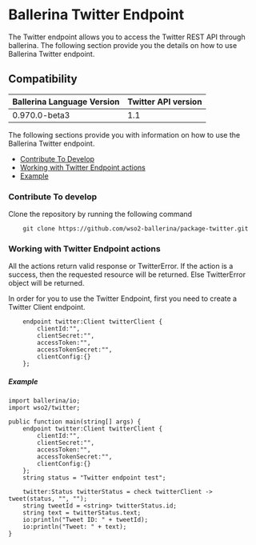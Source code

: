 # Ballerina Twitter Endpoint

The Twitter endpoint allows you to access the Twitter REST API through ballerina. The following section provide you the details on how to use Ballerina 
Twitter endpoint.

## Compatibility
| Ballerina Language Version | Twitter API version  |
| ------------- | ----- |
| 0.970.0-beta3 | 1.1 |


The following sections provide you with information on how to use the Ballerina Twitter endpoint.

- [Contribute To Develop](#contribute-to-develop)
- [Working with Twitter Endpoint actions](#working-with-twitter-endpoint-actions)
- [Example](#example)

### Contribute To develop

Clone the repository by running the following command 
```ballerina
    git clone https://github.com/wso2-ballerina/package-twitter.git
```

### Working with Twitter Endpoint actions

All the actions return valid response or TwitterError. If the action is a success, then the requested resource will 
be returned. Else TwitterError object will be returned.

In order for you to use the Twitter Endpoint, first you need to create a Twitter Client endpoint.

```ballerina
    endpoint twitter:Client twitterClient {
        clientId:"",
        clientSecret:"",
        accessToken:"",
        accessTokenSecret:"",
        clientConfig:{}
    };
```

##### Example

```ballerina
import ballerina/io;
import wso2/twitter;

public function main(string[] args) {
    endpoint twitter:Client twitterClient {
        clientId:"",
        clientSecret:"",
        accessToken:"",
        accessTokenSecret:"",
        clientConfig:{}
    };
    string status = "Twitter endpoint test";

    twitter:Status twitterStatus = check twitterClient -> tweet(status, "", "");
    string tweetId = <string> twitterStatus.id;
    string text = twitterStatus.text;
    io:println("Tweet ID: " + tweetId);
    io:println("Tweet: " + text);
}
```